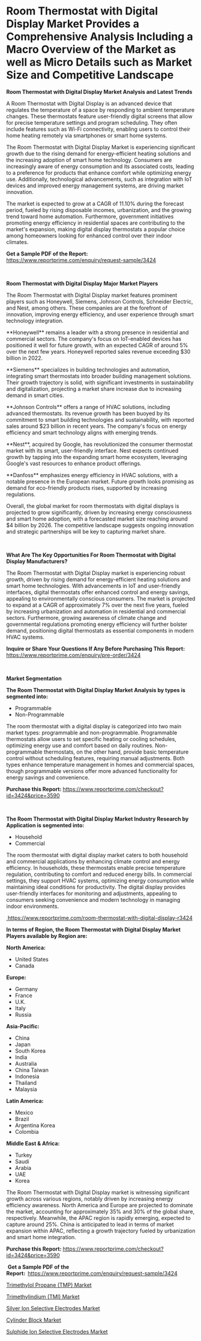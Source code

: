 <p><h1>Room Thermostat with Digital Display Market Provides a Comprehensive Analysis Including a Macro Overview of the Market as well as Micro Details such as Market Size and Competitive Landscape</h1></p><p><strong>Room Thermostat with Digital Display Market Analysis and Latest Trends</strong></p>
<p><p>A Room Thermostat with Digital Display is an advanced device that regulates the temperature of a space by responding to ambient temperature changes. These thermostats feature user-friendly digital screens that allow for precise temperature settings and program scheduling. They often include features such as Wi-Fi connectivity, enabling users to control their home heating remotely via smartphones or smart home systems.</p><p>The Room Thermostat with Digital Display Market is experiencing significant growth due to the rising demand for energy-efficient heating solutions and the increasing adoption of smart home technology. Consumers are increasingly aware of energy consumption and its associated costs, leading to a preference for products that enhance comfort while optimizing energy use. Additionally, technological advancements, such as integration with IoT devices and improved energy management systems, are driving market innovation.</p><p>The market is expected to grow at a CAGR of 11.10% during the forecast period, fueled by rising disposable incomes, urbanization, and the growing trend toward home automation. Furthermore, government initiatives promoting energy efficiency in residential spaces are contributing to the market's expansion, making digital display thermostats a popular choice among homeowners looking for enhanced control over their indoor climates.</p></p>
<p><strong>Get a Sample PDF of the Report:&nbsp;</strong> <a href="https://www.reportprime.com/enquiry/request-sample/3424">https://www.reportprime.com/enquiry/request-sample/3424</a></p>
<p>&nbsp;</p>
<p><strong>Room Thermostat with Digital Display Major Market Players</strong></p>
<p><p>The Room Thermostat with Digital Display market features prominent players such as Honeywell, Siemens, Johnson Controls, Schneider Electric, and Nest, among others. These companies are at the forefront of innovation, improving energy efficiency, and user experience through smart technology integration.</p><p>**Honeywell** remains a leader with a strong presence in residential and commercial sectors. The company's focus on IoT-enabled devices has positioned it well for future growth, with an expected CAGR of around 5% over the next few years. Honeywell reported sales revenue exceeding $30 billion in 2022.</p><p>**Siemens** specializes in building technologies and automation, integrating smart thermostats into broader building management solutions. Their growth trajectory is solid, with significant investments in sustainability and digitalization, projecting a market share increase due to increasing demand in smart cities.</p><p>**Johnson Controls** offers a range of HVAC solutions, including advanced thermostats. Its revenue growth has been buoyed by its commitment to smart building technologies and sustainability, with reported sales around $23 billion in recent years. The company's focus on energy efficiency and smart technology aligns with emerging trends.</p><p>**Nest**, acquired by Google, has revolutionized the consumer thermostat market with its smart, user-friendly interface. Nest expects continued growth by tapping into the expanding smart home ecosystem, leveraging Google's vast resources to enhance product offerings.</p><p>**Danfoss** emphasizes energy efficiency in HVAC solutions, with a notable presence in the European market. Future growth looks promising as demand for eco-friendly products rises, supported by increasing regulations.</p><p>Overall, the global market for room thermostats with digital displays is projected to grow significantly, driven by increasing energy consciousness and smart home adoption, with a forecasted market size reaching around $4 billion by 2026. The competitive landscape suggests ongoing innovation and strategic partnerships will be key to capturing market share.</p></p>
<p>&nbsp;</p>
<p><strong>What Are The Key Opportunities For Room Thermostat with Digital Display Manufacturers?</strong></p>
<p><p>The Room Thermostat with Digital Display market is experiencing robust growth, driven by rising demand for energy-efficient heating solutions and smart home technologies. With advancements in IoT and user-friendly interfaces, digital thermostats offer enhanced control and energy savings, appealing to environmentally conscious consumers. The market is projected to expand at a CAGR of approximately 7% over the next five years, fueled by increasing urbanization and automation in residential and commercial sectors. Furthermore, growing awareness of climate change and governmental regulations promoting energy efficiency will further bolster demand, positioning digital thermostats as essential components in modern HVAC systems.</p></p>
<p><strong>Inquire or Share Your Questions If Any Before Purchasing This Report:</strong> <a href="https://www.reportprime.com/enquiry/pre-order/3424">https://www.reportprime.com/enquiry/pre-order/3424</a></p>
<p>&nbsp;</p>
<p><strong>Market Segmentation</strong></p>
<p><strong>The Room Thermostat with Digital Display Market Analysis by types is segmented into:</strong></p>
<p><ul><li>Programmable</li><li>Non-Programmable</li></ul></p>
<p><p>The room thermostat with a digital display is categorized into two main market types: programmable and non-programmable. Programmable thermostats allow users to set specific heating or cooling schedules, optimizing energy use and comfort based on daily routines. Non-programmable thermostats, on the other hand, provide basic temperature control without scheduling features, requiring manual adjustments. Both types enhance temperature management in homes and commercial spaces, though programmable versions offer more advanced functionality for energy savings and convenience.</p></p>
<p><strong>Purchase this Report:&nbsp;</strong><a href="https://www.reportprime.com/checkout?id=3424&price=3590">https://www.reportprime.com/checkout?id=3424&price=3590</a></p>
<p>&nbsp;</p>
<p><strong>The Room Thermostat with Digital Display Market Industry Research by Application is segmented into:</strong></p>
<p><ul><li>Household</li><li>Commercial</li></ul></p>
<p><p>The room thermostat with digital display market caters to both household and commercial applications by enhancing climate control and energy efficiency. In households, these thermostats enable precise temperature regulation, contributing to comfort and reduced energy bills. In commercial settings, they support HVAC systems, optimizing energy consumption while maintaining ideal conditions for productivity. The digital display provides user-friendly interfaces for monitoring and adjustments, appealing to consumers seeking convenience and modern technology in managing indoor environments.</p></p>
<p><a href="https://www.reportprime.com/room-thermostat-with-digital-display-r3424">&nbsp;https://www.reportprime.com/room-thermostat-with-digital-display-r3424</a></p>
<p><strong>In terms of Region, the Room Thermostat with Digital Display Market Players available by Region are:</strong></p>
<p>
    <p> <strong> North America: </strong>
        <ul>
            <li>United States</li>
            <li>Canada</li>
        </ul>
        </p> 
    <p> <strong> Europe: </strong>
        <ul>
            <li>Germany</li>
            <li>France</li>
            <li>U.K.</li>
            <li>Italy</li>
            <li>Russia</li>
        </ul>
        </p> 
    <p> <strong> Asia-Pacific: </strong>
        <ul>
            <li>China</li>
            <li>Japan</li>
            <li>South Korea</li>
            <li>India</li>
            <li>Australia</li>
            <li>China Taiwan</li>
            <li>Indonesia</li>
            <li>Thailand</li>
            <li>Malaysia</li>
        </ul>
        </p> 
    <p> <strong> Latin America: </strong>
        <ul>
            <li>Mexico</li>
            <li>Brazil</li>
            <li>Argentina Korea</li>
            <li>Colombia</li>
        </ul>
        </p> 
    <p> <strong> Middle East & Africa: </strong>
        <ul>
            <li>Turkey</li>
            <li>Saudi</li>
            <li>Arabia</li>
            <li>UAE</li>
            <li>Korea</li>
        </ul>
    </p>
    </p>
<p><p>The Room Thermostat with Digital Display market is witnessing significant growth across various regions, notably driven by increasing energy efficiency awareness. North America and Europe are projected to dominate the market, accounting for approximately 35% and 30% of the global share, respectively. Meanwhile, the APAC region is rapidly emerging, expected to capture around 25%. China is anticipated to lead in terms of market expansion within APAC, reflecting a growth trajectory fueled by urbanization and smart home integration.</p></p>
<p><strong>Purchase this Report: </strong><a href="https://www.reportprime.com/checkout?id=3424&price=3590">https://www.reportprime.com/checkout?id=3424&price=3590</a></p>
<p>&nbsp;<strong>Get a Sample PDF of the Report:&nbsp;&nbsp;</strong><a href="https://www.reportprime.com/enquiry/request-sample/3424">https://www.reportprime.com/enquiry/request-sample/3424</a></p>
<p><strong></strong></p>
<p><p><a href="https://issuu.com/reportprime-2/docs/trimethylol-propane-tmp-market-size_2e423926fa2dbf">Trimethylol Propane (TMP) Market</a></p><p><a href="https://issuu.com/reportprime-2/docs/trimethylindium-tmi-market-size-203_646e0650c46e16">Trimethylindium (TMI) Market</a></p><p><a href="https://github.com/juniordelafrance/Market-Research-Report-List-4/blob/main/silver-ion-selective-electrodes-market.md">Silver Ion Selective Electrodes Market</a></p><p><a href="https://www.linkedin.com/pulse/cylinder-block-market-trends-regional-insights-forecasted-period-bso0f?trackingId=g5gdTmNBSN%2ByiA%2B9Tvcw%2Bg%3D%3D">Cylinder Block Market</a></p><p><a href="https://github.com/MonroeBullock54/Market-Research-Report-List-1/blob/main/sulphide-ion-selective-electrodes-market.md">Sulphide Ion Selective Electrodes Market</a></p></p>